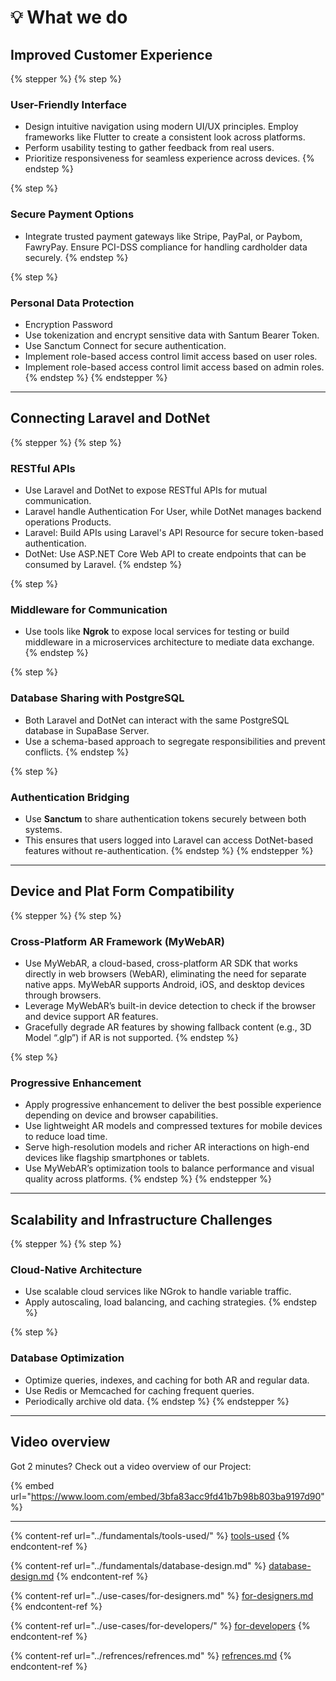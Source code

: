# 💡 What we do

## Improved Customer Experience

{% stepper %}
{% step %}
### **User-Friendly Interface**

* Design intuitive navigation using modern UI/UX principles. Employ frameworks like Flutter to create a consistent look across platforms.
* Perform usability testing to gather feedback from real users.
* Prioritize responsiveness for seamless experience across devices.
{% endstep %}

{% step %}
### S**ecure Payment Options**

* Integrate trusted payment gateways like Stripe, PayPal, or Paybom, FawryPay. Ensure PCI-DSS compliance for handling cardholder data securely.
{% endstep %}

{% step %}
### Personal Data Protection

* Encryption Password
* Use tokenization and encrypt sensitive data with Santum Bearer Token.
* Use Sanctum Connect for secure authentication.
* Implement role-based access control limit access based on user roles.
* Implement role-based access control limit access based on admin roles.
{% endstep %}
{% endstepper %}

***

## Connecting Laravel and DotNet

{% stepper %}
{% step %}
### **RESTful APIs**

* Use Laravel and DotNet to expose RESTful APIs for mutual communication.
* Laravel handle Authentication For User, while DotNet manages backend operations Products.
* Laravel: Build APIs using Laravel's API Resource for secure token-based authentication.
* DotNet: Use ASP.NET Core Web API to create endpoints that can be consumed by Laravel.
{% endstep %}

{% step %}
### Mi**ddleware for Communication**

* Use tools like **Ngrok** to expose local services for testing or build middleware in a microservices architecture to mediate data exchange.
{% endstep %}

{% step %}
### D**atabase Sharing with PostgreSQL**

* Both Laravel and DotNet can interact with the same PostgreSQL database in SupaBase Server.
* Use a schema-based approach to segregate responsibilities and prevent conflicts.
{% endstep %}

{% step %}
### A**uthentication Bridging**

* Use **Sanctum** to share authentication tokens securely between both systems.
* This ensures that users logged into Laravel can access DotNet-based features without re-authentication.
{% endstep %}
{% endstepper %}

***

## Device and Plat  Form Compatibility

{% stepper %}
{% step %}
### Cross-Platform AR Framework (MyWebAR)

* Use MyWebAR, a cloud-based, cross-platform AR SDK that works directly in web browsers (WebAR), eliminating the need for separate native apps. MyWebAR supports Android, iOS, and desktop devices through browsers.
* Leverage MyWebAR’s built-in device detection to check if the browser and device support AR features.
* Gracefully degrade AR features by showing fallback content (e.g., 3D Model “.glp”) if AR is not supported.
{% endstep %}

{% step %}
### Progressive Enhancement

* Apply progressive enhancement to deliver the best possible experience depending on device and browser capabilities.
* Use lightweight AR models and compressed textures for mobile devices to reduce load time.
* Serve high-resolution models and richer AR interactions on high-end devices like flagship smartphones or tablets.
* Use MyWebAR’s optimization tools to balance performance and visual quality across platforms.
{% endstep %}
{% endstepper %}

***

## Scalability and Infrastructure Challenges

{% stepper %}
{% step %}
### Cloud-Native Architecture

* Use scalable cloud services like NGrok to handle variable traffic.
* Apply autoscaling, load balancing, and caching strategies.
{% endstep %}

{% step %}
### Database Optimization

* Optimize queries, indexes, and caching for both AR and regular data.
* Use Redis or Memcached for caching frequent queries.
* Periodically archive old data.
{% endstep %}
{% endstepper %}

***

## Video overview

Got 2 minutes? Check out a video overview of our Project:

{% embed url="https://www.loom.com/embed/3bfa83acc9fd41b7b98b803ba9197d90" %}

***

{% content-ref url="../fundamentals/tools-used/" %}
[tools-used](../fundamentals/tools-used/)
{% endcontent-ref %}

{% content-ref url="../fundamentals/database-design.md" %}
[database-design.md](../fundamentals/database-design.md)
{% endcontent-ref %}

{% content-ref url="../use-cases/for-designers.md" %}
[for-designers.md](../use-cases/for-designers.md)
{% endcontent-ref %}

{% content-ref url="../use-cases/for-developers/" %}
[for-developers](../use-cases/for-developers/)
{% endcontent-ref %}

{% content-ref url="../refrences/refrences.md" %}
[refrences.md](../refrences/refrences.md)
{% endcontent-ref %}

